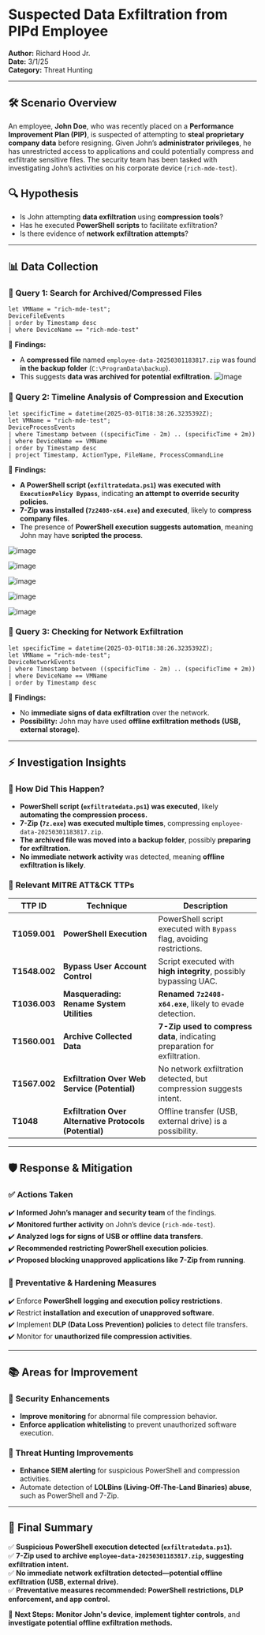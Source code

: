 # Suspected Data Exfiltration from PIPd Employee

**Author:** Richard Hood Jr.  
**Date:** 3/1/25  
**Category:** Threat Hunting  

---

## 🛠️ Scenario Overview
An employee, **John Doe**, who was recently placed on a **Performance Improvement Plan (PIP)**, is suspected of attempting to **steal proprietary company data** before resigning. Given John’s **administrator privileges**, he has unrestricted access to applications and could potentially compress and exfiltrate sensitive files. The security team has been tasked with investigating John’s activities on his corporate device (`rich-mde-test`).

## 🔍 Hypothesis
- Is John attempting **data exfiltration** using **compression tools**?
- Has he executed **PowerShell scripts** to facilitate exfiltration?
- Is there evidence of **network exfiltration attempts**?

---

## 📊 Data Collection

### 📝 Query 1: Search for Archived/Compressed Files
```kql
let VMName = "rich-mde-test";
DeviceFileEvents
| order by Timestamp desc
| where DeviceName == "rich-mde-test"
```
🧐 **Findings:**
- A **compressed file** named `employee-data-20250301183817.zip` was found **in the backup folder** (`C:\ProgramData\backup`).
- This suggests **data was archived for potential exfiltration.**
![image](https://github.com/user-attachments/assets/62205244-201d-47ae-bf73-9cfd59177bf2)

### 📝 Query 2: Timeline Analysis of Compression and Execution
```kql
let specificTime = datetime(2025-03-01T18:38:26.3235392Z);
let VMName = "rich-mde-test";
DeviceProcessEvents
| where Timestamp between ((specificTime - 2m) .. (specificTime + 2m))
| where DeviceName == VMName
| order by Timestamp desc
| project Timestamp, ActionType, FileName, ProcessCommandLine
```
🧐 **Findings:**
- **A PowerShell script (`exfiltratedata.ps1`) was executed with `ExecutionPolicy Bypass`**, indicating **an attempt to override security policies.**
- **7-Zip was installed (`7z2408-x64.exe`) and executed**, likely to **compress company files**.
- The presence of **PowerShell execution suggests automation**, meaning John may have **scripted the process**.
  
![image](https://github.com/user-attachments/assets/a5997439-62f4-4404-848a-92cfb89ffb5b)

![image](https://github.com/user-attachments/assets/cd95dd06-c3e2-4dcf-9078-eb8a3c8bb421)

![image](https://github.com/user-attachments/assets/2c1d71dc-7a76-4708-876d-2315ba20b655)

![image](https://github.com/user-attachments/assets/09977912-9f27-45e2-b695-afffcf8ee7f5)

![image](https://github.com/user-attachments/assets/fbacf967-9c1b-4c3b-b00c-c199a9c06f26)

### 📝 Query 3: Checking for Network Exfiltration
```kql
let specificTime = datetime(2025-03-01T18:38:26.3235392Z);
let VMName = "rich-mde-test";
DeviceNetworkEvents
| where Timestamp between ((specificTime - 2m) .. (specificTime + 2m))
| where DeviceName == VMName
| order by Timestamp desc
```
🧐 **Findings:**
- No **immediate signs of data exfiltration** over the network.
- **Possibility:** John may have used **offline exfiltration methods (USB, external storage)**.

---

## ⚡ Investigation Insights

### 🔎 How Did This Happen?
- **PowerShell script (`exfiltratedata.ps1`) was executed**, likely **automating the compression process.**
- **7-Zip (`7z.exe`) was executed multiple times**, compressing `employee-data-20250301183817.zip`.
- **The archived file was moved into a backup folder**, possibly **preparing for exfiltration.**
- **No immediate network activity** was detected, meaning **offline exfiltration is likely**.

### 🔎 **Relevant MITRE ATT&CK TTPs**
| **TTP ID** | **Technique** | **Description** |
|------------|--------------|----------------|
| **T1059.001** | **PowerShell Execution** | PowerShell script executed with `Bypass` flag, avoiding restrictions. |
| **T1548.002** | **Bypass User Account Control** | Script executed with **high integrity**, possibly bypassing UAC. |
| **T1036.003** | **Masquerading: Rename System Utilities** | **Renamed `7z2408-x64.exe`**, likely to evade detection. |
| **T1560.001** | **Archive Collected Data** | **7-Zip used to compress data**, indicating preparation for exfiltration. |
| **T1567.002** | **Exfiltration Over Web Service (Potential)** | No network exfiltration detected, but compression suggests intent. |
| **T1048** | **Exfiltration Over Alternative Protocols (Potential)** | Offline transfer (USB, external drive) is a possibility. |

---

## 🛡️ Response & Mitigation

### ✅ **Actions Taken**
✔️ **Informed John’s manager and security team** of the findings.  
✔️ **Monitored further activity** on John’s device (`rich-mde-test`).  
✔️ **Analyzed logs for signs of USB or offline data transfers**.  
✔️ **Recommended restricting PowerShell execution policies**.  
✔️ **Proposed blocking unapproved applications like 7-Zip from running**.  

### 🔹 **Preventative & Hardening Measures**
✔️ Enforce **PowerShell logging and execution policy restrictions**.  
✔️ Restrict **installation and execution of unapproved software**.  
✔️ Implement **DLP (Data Loss Prevention) policies** to detect file transfers.  
✔️ Monitor for **unauthorized file compression activities**.  

---

## 📚 Areas for Improvement

### 🔹 **Security Enhancements**
- **Improve monitoring** for abnormal file compression behavior.  
- **Enforce application whitelisting** to prevent unauthorized software execution.  

### 🔹 **Threat Hunting Improvements**
- **Enhance SIEM alerting** for suspicious PowerShell and compression activities.  
- Automate detection of **LOLBins (Living-Off-The-Land Binaries) abuse**, such as PowerShell and 7-Zip.  

---

## 📖 Final Summary
✅ **Suspicious PowerShell execution detected (`exfiltratedata.ps1`).**  
✅ **7-Zip used to archive `employee-data-20250301183817.zip`, suggesting exfiltration intent.**  
✅ **No immediate network exfiltration detected—potential offline exfiltration (USB, external drive).**  
✅ **Preventative measures recommended: PowerShell restrictions, DLP enforcement, and app control.**  

🔐 **Next Steps:** **Monitor John's device**, **implement tighter controls**, and **investigate potential offline exfiltration methods.**  
